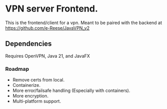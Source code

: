 # VPN server Frontend. 
This is the frontend/client for a vpn. Meant to be paired with the backend at https://github.com/e-Reese/JavaVPN_v2


## Dependencies
Requires OpenVPN, Java 21, and JavaFX

### Roadmap
- Remove certs from local.
- Containerize.
- More error/failsafe handling (Especially with containers).
- More encryption.
- Multi-platform support.
